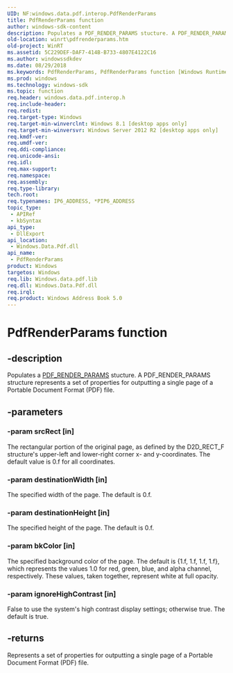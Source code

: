 ```yaml
---
UID: NF:windows.data.pdf.interop.PdfRenderParams
title: PdfRenderParams function
author: windows-sdk-content
description: Populates a PDF_RENDER_PARAMS stucture. A PDF_RENDER_PARAMS structure represents a set of properties for outputting a single page of a Portable Document Format (PDF) file.
old-location: winrt\pdfrenderparams.htm
old-project: WinRT
ms.assetid: 5C229DEF-DAF7-414B-B733-4807E4122C16
ms.author: windowssdkdev
ms.date: 08/29/2018
ms.keywords: PdfRenderParams, PdfRenderParams function [Windows Runtime], windows/PdfRenderParams, winrt.pdfrenderparams
ms.prod: windows
ms.technology: windows-sdk
ms.topic: function
req.header: windows.data.pdf.interop.h
req.include-header: 
req.redist: 
req.target-type: Windows
req.target-min-winverclnt: Windows 8.1 [desktop apps only]
req.target-min-winversvr: Windows Server 2012 R2 [desktop apps only]
req.kmdf-ver: 
req.umdf-ver: 
req.ddi-compliance: 
req.unicode-ansi: 
req.idl: 
req.max-support: 
req.namespace: 
req.assembly: 
req.type-library: 
tech.root: 
req.typenames: IP6_ADDRESS, *PIP6_ADDRESS
topic_type:
 - APIRef
 - kbSyntax
api_type:
 - DllExport
api_location:
 - Windows.Data.Pdf.dll
api_name:
 - PdfRenderParams
product: Windows
targetos: Windows
req.lib: Windows.data.pdf.lib
req.dll: Windows.Data.Pdf.dll
req.irql: 
req.product: Windows Address Book 5.0
---
```


# PdfRenderParams function


## -description


Populates a <a href="https://msdn.microsoft.com/1B2F12FB-E053-4B79-B71D-E66D7A6E5054">PDF_RENDER_PARAMS</a> stucture. A PDF_RENDER_PARAMS structure represents a set of properties for outputting a single page of a Portable Document Format (PDF) file.


## -parameters




### -param srcRect [in]

The rectangular portion of the original page, as defined by the D2D_RECT_F structure's upper-left and lower-right corner x- and y-coordinates. The default value is 0.f for all coordinates.


### -param destinationWidth [in]

The specified width of the page. The default is 0.f.



### -param destinationHeight [in]

The specified height of the page. The default is 0.f.


### -param bkColor [in]

The specified background color of the page. The default is {1.f, 1.f, 1.f, 1.f}, which represents the values 1.0 for red, green, blue, and alpha channel, respectively. These values, taken together, represent white at full opacity.


### -param ignoreHighContrast [in]

False to use the system's high contrast display settings; otherwise true. The default is true.


## -returns



Represents a set of properties for outputting a single page of a Portable Document Format (PDF) file.




